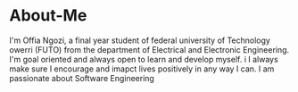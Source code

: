 # About-Me
I'm Offia Ngozi, a final year student of federal university of Technology owerri (FUTO) from the department of Electrical and Electronic Engineering.
I'm goal oriented and always open to learn and develop myself.
i
I always make sure I encourage and imapct lives positively in any way I can.
I am passionate about Software Engineering